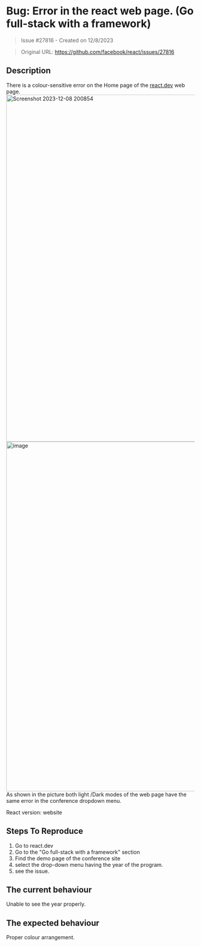 # Bug: Error in the react web page. (Go full-stack with a framework)

> Issue #27816 - Created on 12/8/2023

> Original URL: https://github.com/facebook/react/issues/27816

## Description

There is a colour-sensitive error on the Home page of the [react.dev](React) web page. 
<img width="928" alt="Screenshot 2023-12-08 200854" src="https://github.com/facebook/react/assets/108126089/375e7378-66e8-44cc-81f5-beada37124c3">
<img width="935" alt="image" src="https://github.com/facebook/react/assets/108126089/557763c6-ad6b-4cc0-94e5-5960f8aca6d1">
As shown in the picture both light /Dark modes of the web page have the same error in the conference dropdown menu. 

React version: website 

## Steps To Reproduce

1. Go to react.dev
2. Go to the "Go full-stack with a framework" section
3. Find the demo page of the conference site 
4. select the drop-down menu having the year of the program.
5. see the issue.

## The current behaviour
Unable to see the year properly.

## The expected behaviour
Proper colour arrangement.

